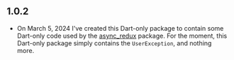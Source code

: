 ## 1.0.2

* On March 5, 2024 I've created this Dart-only package to contain some Dart-only code used by
  the [async_redux](https://pub.dev/packages/async_redux) package. For the moment, this Dart-only
  package simply contains the `UserException`, and nothing more.
